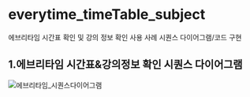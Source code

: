 # everytime_timeTable_subject
에브리타임 시간표 확인 및 강의 정보 확인 사용 사례 시퀀스 다이어그램/코드 구현

## 1.에브리타임 시간표&강의정보 확인 시퀀스 다이어그램
![에브리타임_시퀀스다이어그램](https://github.com/user-attachments/assets/4709b479-e897-41b5-a249-23df15ff4dc8)

